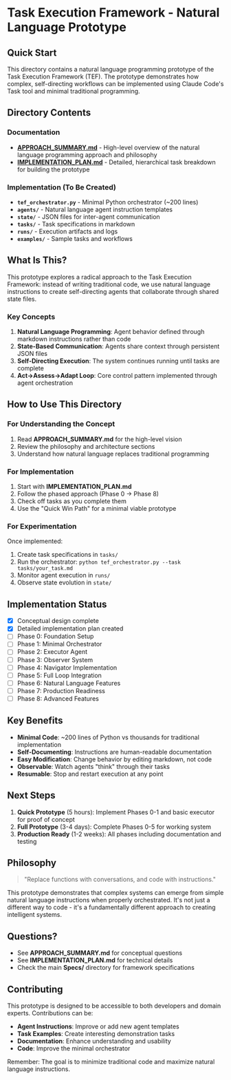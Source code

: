 # Task Execution Framework - Natural Language Prototype

## Quick Start

This directory contains a natural language programming prototype of the Task Execution Framework (TEF). The prototype demonstrates how complex, self-directing workflows can be implemented using Claude Code's Task tool and minimal traditional programming.

## Directory Contents

### Documentation
- **[APPROACH_SUMMARY.md](APPROACH_SUMMARY.md)** - High-level overview of the natural language programming approach and philosophy
- **[IMPLEMENTATION_PLAN.md](IMPLEMENTATION_PLAN.md)** - Detailed, hierarchical task breakdown for building the prototype

### Implementation (To Be Created)
- **`tef_orchestrator.py`** - Minimal Python orchestrator (~200 lines)
- **`agents/`** - Natural language agent instruction templates
- **`state/`** - JSON files for inter-agent communication
- **`tasks/`** - Task specifications in markdown
- **`runs/`** - Execution artifacts and logs
- **`examples/`** - Sample tasks and workflows

## What Is This?

This prototype explores a radical approach to the Task Execution Framework: instead of writing traditional code, we use natural language instructions to create self-directing agents that collaborate through shared state files.

### Key Concepts

1. **Natural Language Programming**: Agent behavior defined through markdown instructions rather than code
2. **State-Based Communication**: Agents share context through persistent JSON files
3. **Self-Directing Execution**: The system continues running until tasks are complete
4. **Act→Assess→Adapt Loop**: Core control pattern implemented through agent orchestration

## How to Use This Directory

### For Understanding the Concept
1. Read **APPROACH_SUMMARY.md** for the high-level vision
2. Review the philosophy and architecture sections
3. Understand how natural language replaces traditional programming

### For Implementation
1. Start with **IMPLEMENTATION_PLAN.md**
2. Follow the phased approach (Phase 0 → Phase 8)
3. Check off tasks as you complete them
4. Use the "Quick Win Path" for a minimal viable prototype

### For Experimentation
Once implemented:
1. Create task specifications in `tasks/`
2. Run the orchestrator: `python tef_orchestrator.py --task tasks/your_task.md`
3. Monitor agent execution in `runs/`
4. Observe state evolution in `state/`

## Implementation Status

- [x] Conceptual design complete
- [x] Detailed implementation plan created
- [ ] Phase 0: Foundation Setup
- [ ] Phase 1: Minimal Orchestrator
- [ ] Phase 2: Executor Agent
- [ ] Phase 3: Observer System
- [ ] Phase 4: Navigator Implementation
- [ ] Phase 5: Full Loop Integration
- [ ] Phase 6: Natural Language Features
- [ ] Phase 7: Production Readiness
- [ ] Phase 8: Advanced Features

## Key Benefits

- **Minimal Code**: ~200 lines of Python vs thousands for traditional implementation
- **Self-Documenting**: Instructions are human-readable documentation
- **Easy Modification**: Change behavior by editing markdown, not code
- **Observable**: Watch agents "think" through their tasks
- **Resumable**: Stop and restart execution at any point

## Next Steps

1. **Quick Prototype** (5 hours): Implement Phases 0-1 and basic executor for proof of concept
2. **Full Prototype** (3-4 days): Complete Phases 0-5 for working system
3. **Production Ready** (1-2 weeks): All phases including documentation and testing

## Philosophy

> "Replace functions with conversations, and code with instructions."

This prototype demonstrates that complex systems can emerge from simple natural language instructions when properly orchestrated. It's not just a different way to code - it's a fundamentally different approach to creating intelligent systems.

## Questions?

- See **APPROACH_SUMMARY.md** for conceptual questions
- See **IMPLEMENTATION_PLAN.md** for technical details
- Check the main **Specs/** directory for framework specifications

## Contributing

This prototype is designed to be accessible to both developers and domain experts. Contributions can be:
- **Agent Instructions**: Improve or add new agent templates
- **Task Examples**: Create interesting demonstration tasks
- **Documentation**: Enhance understanding and usability
- **Code**: Improve the minimal orchestrator

Remember: The goal is to minimize traditional code and maximize natural language instructions.